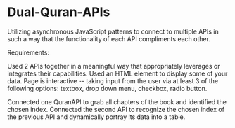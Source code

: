 # Dual-Quran-APIs
Utilizing asynchronous JavaScript patterns to connect to multiple APIs in such a way that the functionality of each API compliments each other.


Requirements:

Used 2 APIs together in a meaningful way that appropriately leverages or integrates their capabilities. 
Used an HTML <table> element to display some of your data.
Page is interactive -- taking input from the user via at least 3 of the following options: textbox, drop down menu, checkbox, radio button. 

Connected one QuranAPI to grab all chapters of the book and identified the chosen index.
Connected the second API to recognize the chosen index of the previous API and dynamically portray its data into a table.
